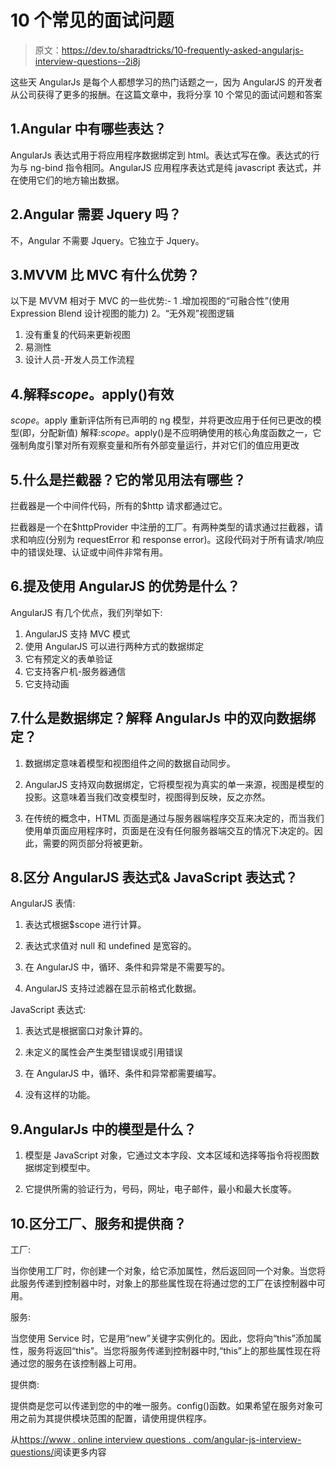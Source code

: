 # 10 个常见的面试问题

> 原文：<https://dev.to/sharadtricks/10-frequently-asked-angularjs-interview-questions--2i8j>

这些天 AngularJs 是每个人都想学习的热门话题之一，因为 AngularJS 的开发者从公司获得了更多的报酬。在这篇文章中，我将分享 10 个常见的面试问题和答案

## 1.Angular 中有哪些表达？

AngularJs 表达式用于将应用程序数据绑定到 html。表达式写在像。表达式的行为与 ng-bind 指令相同。AngularJS 应用程序表达式是纯 javascript 表达式，并在使用它们的地方输出数据。

## 2.Angular 需要 Jquery 吗？

不，Angular 不需要 Jquery。它独立于 Jquery。

## 3.MVVM 比 MVC 有什么优势？

以下是 MVVM 相对于 MVC 的一些优势:-
1 .增加视图的“可融合性”(使用 Expression Blend 设计视图的能力)
2。“无外观”视图逻辑

1.  没有重复的代码来更新视图
2.  易测性
3.  设计人员-开发人员工作流程

## 4.解释$scope。$apply()有效

$scope。$apply 重新评估所有已声明的 ng 模型，并将更改应用于任何已更改的模型(即，分配新值)
解释:$scope。$apply()是不应明确使用的核心角度函数之一，它强制角度引擎对所有观察变量和所有外部变量运行，并对它们的值应用更改

## 5.什么是拦截器？它的常见用法有哪些？

拦截器是一个中间件代码，所有的$http 请求都通过它。

拦截器是一个在$httpProvider 中注册的工厂。有两种类型的请求通过拦截器，请求和响应(分别为 requestError 和 response error)。这段代码对于所有请求/响应中的错误处理、认证或中间件非常有用。

## 6.提及使用 AngularJS 的优势是什么？

AngularJS 有几个优点，我们列举如下:

1.  AngularJS 支持 MVC 模式
2.  使用 AngularJS 可以进行两种方式的数据绑定
3.  它有预定义的表单验证
4.  它支持客户机-服务器通信
5.  它支持动画

## 7.什么是数据绑定？解释 AngularJs 中的双向数据绑定？

1.  数据绑定意味着模型和视图组件之间的数据自动同步。

2.  AngularJS 支持双向数据绑定，它将模型视为真实的单一来源，视图是模型的投影。这意味着当我们改变模型时，视图得到反映，反之亦然。

3.  在传统的概念中，HTML 页面是通过与服务器端程序交互来决定的，而当我们使用单页面应用程序时，页面是在没有任何服务器端交互的情况下决定的。因此，需要的网页部分将被更新。

## 8.区分 AngularJS 表达式& JavaScript 表达式？

AngularJS 表情:

1.  表达式根据$scope 进行计算。

2.  表达式求值对 null 和 undefined 是宽容的。

3.  在 AngularJS 中，循环、条件和异常是不需要写的。

4.  AngularJS 支持过滤器在显示前格式化数据。

JavaScript 表达式:

1.  表达式是根据窗口对象计算的。

2.  未定义的属性会产生类型错误或引用错误

3.  在 AngularJS 中，循环、条件和异常都需要编写。

4.  没有这样的功能。

## 9.AngularJs 中的模型是什么？

1.  模型是 JavaScript 对象，它通过文本字段、文本区域和选择等指令将视图数据绑定到模型中。

2.  它提供所需的验证行为，号码，网址，电子邮件，最小和最大长度等。

## 10.区分工厂、服务和提供商？

工厂:

当你使用工厂时，你创建一个对象，给它添加属性，然后返回同一个对象。当您将此服务传递到控制器中时，对象上的那些属性现在将通过您的工厂在该控制器中可用。

服务:

当您使用 Service 时，它是用“new”关键字实例化的。因此，您将向“this”添加属性，服务将返回“this”。当您将服务传递到控制器中时,“this”上的那些属性现在将通过您的服务在该控制器上可用。

提供商:

提供商是您可以传递到您的中的唯一服务。config()函数。如果希望在服务对象可用之前为其提供模块范围的配置，请使用提供程序。

从[https://www . online interview questions . com/angular-js-interview-questions/](https://www.onlineinterviewquestions.com/angular-js-interview-questions/)阅读更多内容